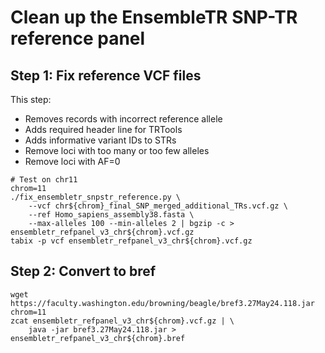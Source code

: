# Clean up the EnsembleTR SNP-TR reference panel

## Step 1: Fix reference VCF files

This step:
* Removes records with incorrect reference allele
* Adds required header line for TRTools
* Adds informative variant IDs to STRs
* Remove loci with too many or too few alleles
* Remove loci with AF=0

```
# Test on chr11
chrom=11
./fix_ensembletr_snpstr_reference.py \
	--vcf chr${chrom}_final_SNP_merged_additional_TRs.vcf.gz \
	--ref Homo_sapiens_assembly38.fasta \
	--max-alleles 100 --min-alleles 2 | bgzip -c > ensembletr_refpanel_v3_chr${chrom}.vcf.gz
tabix -p vcf ensembletr_refpanel_v3_chr${chrom}.vcf.gz
```

## Step 2: Convert to bref

```
wget https://faculty.washington.edu/browning/beagle/bref3.27May24.118.jar
chrom=11
zcat ensembletr_refpanel_v3_chr${chrom}.vcf.gz | \
    java -jar bref3.27May24.118.jar > ensembletr_refpanel_v3_chr${chrom}.bref
```